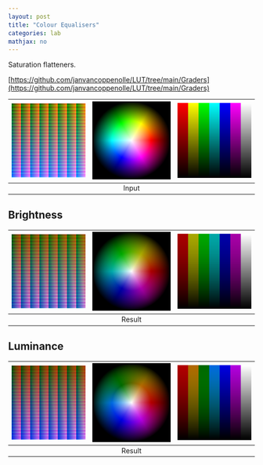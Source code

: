 ```yaml
---
layout: post
title: "Colour Equalisers"
categories: lab
mathjax: no
---
```


Saturation flatteners.

<!--more-->

[https://github.com/janvancoppenolle/LUT/tree/main/Graders](https://github.com/janvancoppenolle/LUT/tree/main/Graders)

| <img src="/img/Neutral-512.png" width="200"/> |  <img src="/img/TestWheel.png" width="200"/>  |  <img src="/img/RYGCBMWChart.png" width="200"/> |
| :---: | :---: | :---: |
| | Input | |

## Brightness

| <img src="/img/colour-equalisers/ColourBrightnessEqualiser.png" width="200"/> |  <img src="/img/colour-equalisers/ColourBrightnessEqualiserTestWheel.png" width="200"/>  |  <img src="/img/colour-equalisers/ColourBrightnessEqualiserRYGCBMWChart.png" width="200"/> |
| :---: | :---: | :---: |
| | Result | |

## Luminance

| <img src="/img/colour-equalisers/ColourLuminanceEqualiser.png" width="200"/> |  <img src="/img/colour-equalisers/ColourLuminanceEqualiserTestWheel.png" width="200"/>  |  <img src="/img/colour-equalisers/ColourLuminanceEqualiserRYGCBMWChart.png" width="200"/> |
| :---: | :---: | :---: |
| | Result | |

